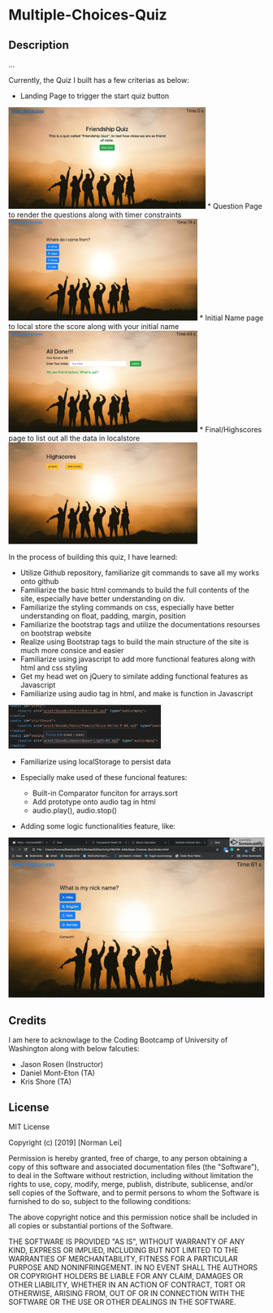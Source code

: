 # Multiple-Choices-Quiz

## Description

... 

Currently, the Quiz I built has a few criterias as below:
* Landing Page to trigger the start quiz button
<img src="asset/image/landing-page.png" height="200px">
* Question Page to render the questions along with timer constraints
<img src="asset/image/question-page.png" height="200px">
* Initial Name page to local store the score along with your initial name
<img src="asset/image/initial-name-page.png" height="200px">
* Final/Highscores page to list out all the data in localstore
<img src="asset/image/final-page.png" height="200px">



In the process of building this quiz, I have learned:
* Utilize Github repository, familiarize git commands to save all my works onto github
* Familiarize the basic html commands to build the full contents of the site, especially have better understanding on div.
* Familiarize the styling commands on css, especially have better understanding on float, padding, margin, position
* Familiarize the bootstrap tags and utilize the documentations resourses on bootstrap website
* Realize using Bootstrap tags to build the main structure of the site is much more consice and easier
* Familiarize using javascript to add more functional features along with html and css styling
* Get my head wet on jQuery to similate adding functional features as Javascript
* Familiarize using audio tag in html, and make is function in Javascript
<img src="asset/image/audio-tag.png" width= "300px">

* Familiarize using localStorage to persist data

* Especially make used of these funcional features: 
    - Built-in Comparator funciton for arrays.sort
    - Add prototype onto audio tag in html
    - audio.play(), audio.stop()

* Adding some logic functionalities feature, like:

![video](./asset/image/video.gif)

## Credits 

I am here to acknowlage to the Coding Bootcamp of University of Washington along with below falcuties:
* Jason Rosen (Instructor)
* Daniel Mont-Eton (TA)
* Kris Shore (TA)


## License
MIT License

Copyright (c) [2019] [Norman Lei]

Permission is hereby granted, free of charge, to any person obtaining a copy
of this software and associated documentation files (the "Software"), to deal
in the Software without restriction, including without limitation the rights
to use, copy, modify, merge, publish, distribute, sublicense, and/or sell
copies of the Software, and to permit persons to whom the Software is
furnished to do so, subject to the following conditions:

The above copyright notice and this permission notice shall be included in all
copies or substantial portions of the Software.

THE SOFTWARE IS PROVIDED "AS IS", WITHOUT WARRANTY OF ANY KIND, EXPRESS OR
IMPLIED, INCLUDING BUT NOT LIMITED TO THE WARRANTIES OF MERCHANTABILITY,
FITNESS FOR A PARTICULAR PURPOSE AND NONINFRINGEMENT. IN NO EVENT SHALL THE
AUTHORS OR COPYRIGHT HOLDERS BE LIABLE FOR ANY CLAIM, DAMAGES OR OTHER
LIABILITY, WHETHER IN AN ACTION OF CONTRACT, TORT OR OTHERWISE, ARISING FROM,
OUT OF OR IN CONNECTION WITH THE SOFTWARE OR THE USE OR OTHER DEALINGS IN THE
SOFTWARE.